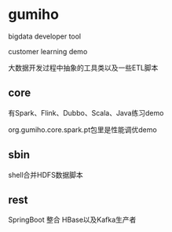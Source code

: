 # gumiho
bigdata developer tool

customer learning demo

大数据开发过程中抽象的工具类以及一些ETL脚本

## core
有Spark、Flink、Dubbo、Scala、Java练习demo

org.gumiho.core.spark.pt包里是性能调优demo
## sbin
shell合并HDFS数据脚本

## rest
SpringBoot 整合 HBase以及Kafka生产者